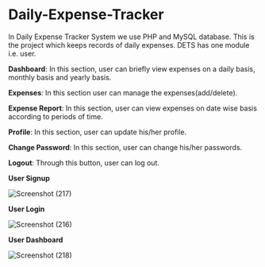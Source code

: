 # Daily-Expense-Tracker

In Daily Expense Tracker System we use PHP and MySQL database. This is the project which keeps records of daily expenses. DETS has one module i.e. user.

**Dashboard**: In this section, user can briefly view expenses on a daily basis, monthly basis and yearly basis.

**Expenses**: In this section user can manage the expenses(add/delete).

**Expense Report**: In this section, user can view expenses on date wise basis according to periods of time.

**Profile**: In this section, user can update his/her profile.

**Change Password**: In this section, user can change his/her passwords.

**Logout**: Through this button, user can log out.


**User Signup**

![Screenshot (217)](https://user-images.githubusercontent.com/68148980/167429664-a687eeac-42f0-487c-b80c-c9ee32882b1b.png)



**User Login**

![Screenshot (216)](https://user-images.githubusercontent.com/68148980/167429979-8ae8db42-45f7-4dc3-859b-725704e8b340.png)



**User Dashboard**

![Screenshot (218)](https://user-images.githubusercontent.com/68148980/167430153-b15f72c9-8dca-4414-a8ef-7168d9e44486.png)
